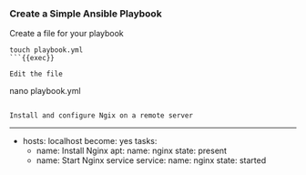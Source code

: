 ### Create a Simple Ansible Playbook
Create a file for your playbook
```
touch playbook.yml
```{{exec}}

Edit the file
```
nano playbook.yml
```{{exec}}

Install and configure Ngix on a remote server
```
---
- hosts: localhost
  become: yes
  tasks:
    - name: Install Nginx
      apt:
        name: nginx
        state: present
    - name: Start Nginx service
      service:
        name: nginx
        state: started
```{{exec}}